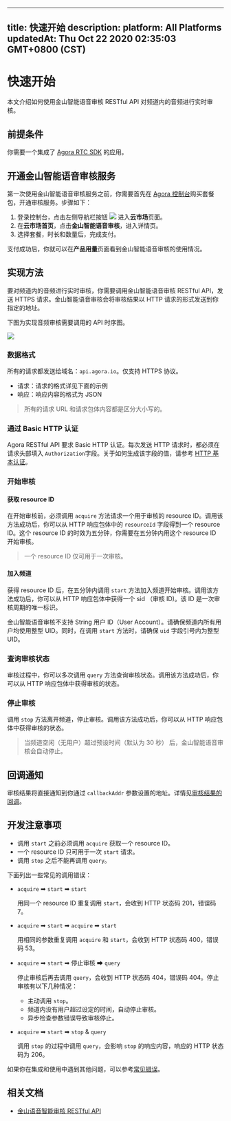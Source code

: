 
---
title: 快速开始
description: 
platform: All Platforms
updatedAt: Thu Oct 22 2020 02:35:03 GMT+0800 (CST)
---
# 快速开始
本文介绍如何使用金山智能语音审核 RESTful API 对频道内的音频进行实时审核。

## 前提条件

你需要一个集成了 [Agora RTC SDK](https://docs.agora.io/cn/Agora%20Platform/terms?platform=All%2Platforms#rtc-sdk) 的应用。

## 开通金山智能语音审核服务

第一次使用金山智能语音审核服务之前，你需要首先在 [Agora 控制台](https://console.agora.io/)购买套餐包，开通审核服务。步骤如下：

1. 登录控制台，点击左侧导航栏按钮 ![](https://web-cdn.agora.io/docs-files/1603161685526) 进入**云市场**页面。
2. 在**云市场首页**，点击**金山智能语音审核**，进入详情页。
3. 选择套餐，时长和数量后，完成支付。

支付成功后，你就可以在**产品用量**页面看到金山智能语音审核的使用情况。

## 实现方法

要对频道内的音频进行实时审核，你需要调用金山智能语音审核 RESTful API，发送 HTTPS 请求。金山智能语音审核会将审核结果以 HTTP 请求的形式发送到你指定的地址。

下图为实现音频审核需要调用的 API 时序图。

![](https://web-cdn.agora.io/docs-files/1603178801026)

### 数据格式

所有的请求都发送给域名：`api.agora.io`。仅支持 HTTPS 协议。

- 请求：请求的格式详见下面的示例
- 响应：响应内容的格式为 JSON

> 所有的请求 URL 和请求包体内容都是区分大小写的。

### 通过 Basic HTTP 认证

Agora RESTful API 要求 Basic HTTP 认证。每次发送 HTTP 请求时，都必须在请求头部填入 `Authorization`字段。关于如何生成该字段的值，请参考 [HTTP 基本认证](https://docs.agora.io/cn/faq/restful_authentication)。

### 开始审核

#### 获取 resource ID

在开始审核前，必须调用 `acquire` 方法请求一个用于审核的 resource ID。调用该方法成功后，你可以从 HTTP 响应包体中的 `resourceId` 字段得到一个 resource ID。这个 resource ID 的时效为五分钟，你需要在五分钟内用这个 resource ID 开始审核。

> 一个 resource ID 仅可用于一次审核。

#### 加入频道

获得 resource ID 后，在五分钟内调用 `start` 方法加入频道开始审核。调用该方法成功后，你可以从 HTTP 响应包体中获得一个 sid （审核 ID)。该 ID 是一次审核周期的唯一标识。
<div class="alert note">金山智能语音审核不支持 String 用户 ID（User Account）。请确保频道内所有用户均使用整型 UID。同时，在调用 <code>start</code> 方法时，请确保 <code>uid</code> 字段引号内为整型 UID。</div>

### 查询审核状态

审核过程中，你可以多次调用 `query` 方法查询审核状态。调用该方法成功后，你可以从 HTTP 响应包体中获得审核的状态。

### 停止审核

调用 `stop` 方法离开频道，停止审核。调用该方法成功后，你可以从 HTTP 响应包体中获得审核的状态。

> 当频道空闲（无用户）超过预设时间（默认为 30 秒） 后，金山智能语音审核会自动停止。

## 回调通知

审核结果将直接通知到你通过 `callbackAddr` 参数设置的地址。详情见[审核结果的回调](../../cn/Voice/restful_api_kingsoft_audio.md)。

## 开发注意事项

- 调用 `start` 之前必须调用 `acquire` 获取一个 resource ID。
- 一个 resource ID 只可用于一次 `start` 请求。
- 调用 `stop` 之后不能再调用 `query`。

下面列出一些常见的调用错误：

- `acquire` ➡ `start` ➡ `start`

  用同一个 resource ID 重复调用 `start`，会收到 HTTP 状态码 201，错误码 7。

- `acquire` ➡ `start` ➡ `acquire` ➡ `start`

  用相同的参数重复调用 `acquire` 和 `start`，会收到 HTTP 状态码 400，错误码 53。

- `acquire` ➡ `start` ➡ 停止审核 ➡ `query`

  停止审核后再去调用 `query`，会收到 HTTP 状态码 404，错误码 404。停止审核有以下几种情况：

  - 主动调用 `stop`。
  - 频道内没有用户超过设定的时间，自动停止审核。
  - 异步检查参数错误导致审核停止。

- `acquire` ➡ `start` ➡ `stop` & `query`

  调用 `stop` 的过程中调用 `query`，会影响 `stop` 的响应内容，响应的 HTTP 状态码为 206。

如果你在集成和使用中遇到其他问题，可以参考[常见错误](../../cn/Voice/restful_api_kingsoft_audio.md)。




## 相关文档

- [金山语音智能审核 RESTful API](../../cn/Interactive%20Broadcast/restful_api_kingsoft_audio.md)
